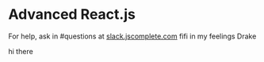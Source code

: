 # Advanced React.js
For help, ask in #questions at [slack.jscomplete.com](http://slack.jscomplete.com/)
fifi
in my feelings
Drake

hi there 